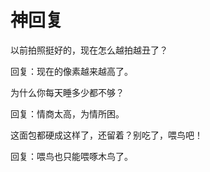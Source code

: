 # 神回复

以前拍照挺好的，现在怎么越拍越丑了？ 

回复：现在的像素越来越高了。 

为什么你每天睡多少都不够？ 

回复：情商太高，为情所困。 

这面包都硬成这样了，还留着？别吃了，喂鸟吧！ 

回复：喂鸟也只能喂啄木鸟了。